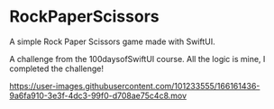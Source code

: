 # RockPaperScissors
A simple Rock Paper Scissors game made with SwiftUI.

A challenge from the 100daysofSwiftUI course. All the logic is mine, I completed the challenge!



https://user-images.githubusercontent.com/101233555/166161436-9a6fa910-3e3f-4dc3-99f0-d708ae75c4c8.mov

